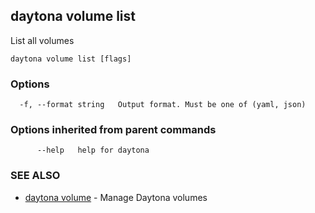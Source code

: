 ## daytona volume list

List all volumes

```
daytona volume list [flags]
```

### Options

```
  -f, --format string   Output format. Must be one of (yaml, json)
```

### Options inherited from parent commands

```
      --help   help for daytona
```

### SEE ALSO

* [daytona volume](daytona_volume.md)  - Manage Daytona volumes
